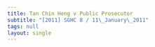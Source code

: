 ```yaml
---
title: Tan Chin Heng v Public Prosecutor
subtitle: "[2011] SGHC 8 / 11\_January\_2011"
tags: null
layout: single
---
```


